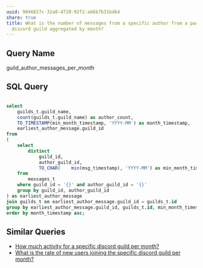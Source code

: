 ```yaml
---
uuid: 9046827c-32a0-4720-92f2-ab6b7b31bd64
share: true
title: What is the number of messages from a specific author from a particular
  discord guild aggregated by month?
---
```

## Query Name

guild_author_messages_per_month
## SQL Query

``` SQL

select
	guilds_t.guild_name,
	count(guilds_t.guild_name) as author_count,
	TO_TIMESTAMP(min_month_timestamp, 'YYYY-MM') as month_timestamp,
	earliest_author_message.guild_id
from
(
	select
		distinct 
			guild_id,
			author_guild_id,
			TO_CHAR(    min(msg_timestamp), 'YYYY-MM') as min_month_timestamp
	from
		messages_t
	where guild_id = '{}' and author_guild_id = '{}'
	group by guild_id, author_guild_id
) as earliest_author_message
join guilds_t on earliest_author_message.guild_id = guilds_t.id
group by earliest_author_message.guild_id, guilds_t.id, min_month_timestamp
order by month_timestamp asc;


```
## Similar Queries

* [How much activity for a specific discord guild per month?](/efcd6f7d-b36e-4032-b89b-0fe9fd5a0da9)
* [What is the rate of new users joining the specific discord guild per month?](/53d082f2-cdd8-443f-ab0e-527915f88f45)